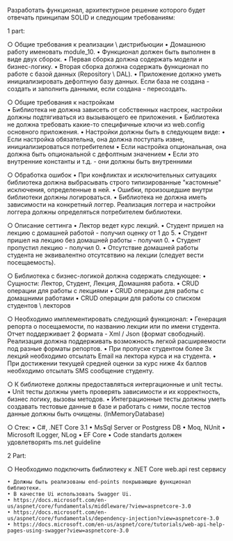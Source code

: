 ﻿Разработать функционал, архитектурное решение которого будет отвечать принципам SOLID и следующим требованиям:

1 part:

○ Общие требования к реализации \ дистрибьюции
    • Домашнюю работу именовать module_10.
    • Функционал должен быть выполнен в виде двух сборок.
    • Первая сборка должна содержать модели и бизнес-логику.
    • Вторая сборка должна содержать функционал по работе с базой данных (Repository \ DAL).
    • Приложение должно уметь инициализировать дефолтную базу данных. Если база не создана - создать и заполнить данными, если создана - пересоздать.

○ Общие требования к настройкам  
    • Библиотека не должна зависеть от собственных настроек, настройки должны подтягиваться из вызывающего ее приложения.
    • Библиотека не должна требовать какие-то специфичные ключи из web.config основного приложения.
    • Настройки должны быть в следующем виде:
      • Если настройка обязательна, она должна поступать извне, инициализироваться потребителем
      • Если настройка опциональная, она должна быть опциональной с дефолтным значением
      • Если это внутренние константы и т.д. - они должны быть внутренними

○ Обработка ошибок 
    • При конфликтах и исключительных ситуациях библиотека должна выбрасывать строго типизированные "кастомные" исключения, определенные в ней.
    • Ошибки, произошедшие внутри библиотеки должны логироваться.
    • Библиотека не должна иметь зависимости на конкретный логгер. Реализация логгера и настройки логгера должны определяться потребителем библиотеки.

○ Описание сеттинга
    • Лектор ведет курс лекций.
    • Студент пришeл на лекцию с домашней работой - получил оценку от 1 до 5.
    • Студент пришел на лекцию без домашней работы - получил 0.
    • Студент пропустил лекцию - получил 0.
    • Отсутствие домашней работы студента не эквивалентно отсутсвтвию на лекции (следует вести посещаемость).

○ Библиотека с бизнес-логикой должна содержать следующее:
    • Сущности: Лектор, Студент, Лекция, Домашняя работа.
    • CRUD операции для работы с лекциями 
    • CRUD операции для работы с домашними работами 
    • CRUD операции для работы со списком студентов \ лекторов

○ Необходимо имплементировать следующий функционал:
    • Генерация репорта о посещаемости, по названию лекции или по имени студента. Отчет поддерживает 2 формата - Xml / Json (формат свободный). 
      Реализация должна поддерживать возможность легкой расширяемости под разные форматы репортов.
    • При пропуске студентом более 3х лекций необходимо отсылать Email на лектора курса и на студента.
    • При достижении текущей средней оценки за курс ниже 4х баллов необходимо отсылать SMS сообщение студенту.

○ К библиотеке должны предоставляться интергационные и unit тесты. 
    • Unit тесты должны уметь проверять зависимости и их корректность, бизнес логику, вызовы методов.
    • Интеграционные тесты должны уметь создавать тестовые данные в базе и работать с ними, после тестов данные должны быть очищены. (InMemoryDatabase)
    
○ Стек:
    • C#, .NET Core 3.1
    • MsSql Server or Postgress DB
    • Moq, NUnit
    • Microsoft ILogger, NLog
    • EF Core
    • Code standarts должен удовлетворять ms.net guideline

2 Part:

○ Необходимо подключить библиотеку к .NET Core web.api rest сервису

    • Должны быть реализованы end-points покрывающие функционал библиотеки.
    • В качестве Ui использовать Swagger Ui.
    • https://docs.microsoft.com/en-us/aspnet/core/fundamentals/middleware/?view=aspnetcore-3.0
    • https://docs.microsoft.com/en-us/aspnet/core/fundamentals/dependency-injection?view=aspnetcore-3.0
    • https://docs.microsoft.com/en-us/aspnet/core/tutorials/web-api-help-pages-using-swagger?view=aspnetcore-3.0
